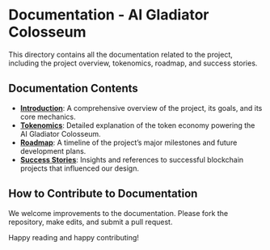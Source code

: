 # Documentation - AI Gladiator Colosseum

This directory contains all the documentation related to the project, including the project overview, tokenomics, roadmap, and success stories.

## Documentation Contents

- **[Introduction](introduction.md)**: A comprehensive overview of the project, its goals, and its core mechanics.
- **[Tokenomics](tokenomics.md)**: Detailed explanation of the token economy powering the AI Gladiator Colosseum.
- **[Roadmap](roadmap.md)**: A timeline of the project’s major milestones and future development plans.
- **[Success Stories](success-stories.md)**: Insights and references to successful blockchain projects that influenced our design.

## How to Contribute to Documentation
We welcome improvements to the documentation. Please fork the repository, make edits, and submit a pull request.

Happy reading and happy contributing!
